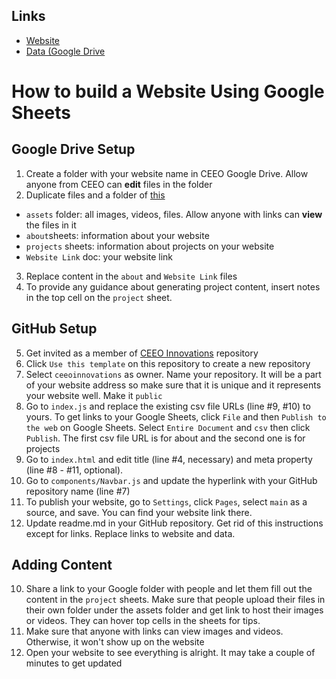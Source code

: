 ## Links ##
* [Website](https://ceeoinnovations.github.io/hackathon-template/)
* [Data (Google Drive](https://drive.google.com/drive/folders/1E49pAmqL3kGckYD4MxFROPWgxLSnGrCE?usp=sharing)

# How to build a Website Using Google Sheets #
## Google Drive Setup ##
1. Create a folder with your website name in CEEO Google Drive. Allow anyone from CEEO can **edit** files in the folder
2. Duplicate files and a folder of [this](https://drive.google.com/drive/folders/1E49pAmqL3kGckYD4MxFROPWgxLSnGrCE?usp=sharing) 
* `assets` folder: all images, videos, files. Allow anyone with links can **view** the files in it
* `about`sheets: information about your website
* `projects` sheets: information about projects on your website
* `Website Link` doc: your website link
3. Replace content in the `about` and `Website Link` files
4. To provide any guidance about generating project content, insert notes in the top cell on the `project` sheet.

## GitHub Setup ##
5. Get invited as a member of [CEEO Innovations](https://github.com/ceeoinnovations) repository
6. Click `Use this template` on this repository to create a new repository 
7. Select `ceeoinnovations` as owner. Name your repository. It will be a part of your website address so make sure that it is unique and it represents your website well. Make it `public`
9. Go to `index.js` and replace the existing csv file URLs (line #9, #10) to yours. To get links to your Google Sheets, click `File` and then `Publish to the web` on Google Sheets. Select `Entire Document` and `csv` then click `Publish`. The first csv file URL is for about and the second one is for projects
10. Go to `index.html` and edit title (line #4, necessary) and meta property (line #8 - #11, optional). 
11. Go to `components/Navbar.js` and update the hyperlink with your GitHub repository name (line #7) 
12. To publish your website, go to `Settings`, click `Pages`, select `main` as a source, and save. You can find your website link there.
13. Update readme.md in your GitHub repository. Get rid of this instructions except for links. Replace links to website and data.

## Adding Content ##
10. Share a link to your Google folder with people and let them fill out the content in the `project` sheets. Make sure that people upload their files in their own folder under the assets folder and get link to host their images or videos. They can hover top cells in the sheets for tips.
11. Make sure that anyone with links can view images and videos. Otherwise, it won't show up on the website
12. Open your website to see everything is alright. It may take a couple of minutes to get updated


